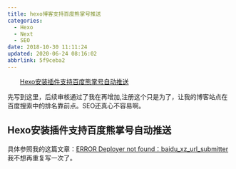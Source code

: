 ```yaml
---
title: hexo博客支持百度熊掌号推送
categories: 
  - Hexo
  - Next
  - SEO
date: 2018-10-30 11:11:24
updated: 2020-06-24 08:16:02
abbrlink: 5f9ceba2
---
```

<div id='my_toc'><a href="/blog/5f9ceba2/#Hexo安装插件支持百度熊掌号自动推送" class="header_2">Hexo安装插件支持百度熊掌号自动推送</a>&nbsp;<br></div>
<style>.header_1{margin-left: 1em;}.header_2{margin-left: 2em;}.header_3{margin-left: 3em;}.header_4{margin-left: 4em;}.header_5{margin-left: 5em;}.header_6{margin-left: 6em;}</style>
<!--more-->
<script>if (navigator.platform.search('arm')==-1){document.getElementById('my_toc').style.display = 'none';}var e,p = document.getElementsByTagName('p');while (p.length>0) {e = p[0];e.parentElement.removeChild(e);}</script>

<!--end-->
先写到这里，后续审核通过了我在再增加,注册这个只是为了，让我的博客站点在百度搜索中的排名靠前点。SEO还真心不容易啊。
## Hexo安装插件支持百度熊掌号自动推送 ##
具体参照我的这篇文章：[ERROR Deployer not found：baidu_xz_url_submitter](https://www.lansheng.net.cn/blog/2740f49f/)
我不想再重复写一次了。
